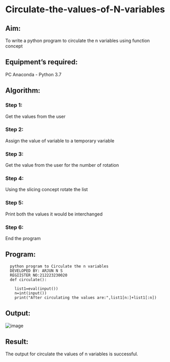 # Circulate-the-values-of-N-variables
## Aim:
To write a python program to circulate the n variables using function concept
## Equipment’s required:
PC
Anaconda - Python 3.7
## Algorithm: 
### Step 1:

Get the values from the user

### Step 2:

Assign the value of variable to a temporary variable

### Step 3:

Get the value from the user for the number of rotation

### Step 4:

Using the slicing concept rotate the list

### Step 5:

Print both the values it would be interchanged

### Step 6:

End the program
## Program:
```
  python program to Circulate the n variables
  DEVELOPED BY: ARJUN N S 
  REGIISTER NO:212223230020
  def circulate():

    list1=eval(input())
    n=int(input())
    print("After circulating the values are:",list1[n:]+list1[:n])
```

## Output:
![image](https://github.com/NSArjun/Circulate-the-values-of-N-variables/assets/148233801/1addc9e2-2d97-4611-a1fa-c72aaa7793fe)



## Result:
The output for circulate the values of n variables is successful.

